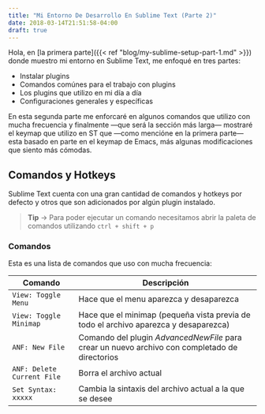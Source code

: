```yaml
---
title: "Mi Entorno De Desarrollo En Sublime Text (Parte 2)"
date: 2018-03-14T21:51:58-04:00
draft: true
---
```


Hola, en [la primera parte]({{< ref "blog/my-sublime-setup-part-1.md" >}}) donde muestro mi entorno en Sublime Text, me enfoqué en tres partes:

* Instalar plugins
* Comandos comúnes para el trabajo con plugins
* Los plugins que utilizo en mi día a día
* Configuraciones generales y específicas

En esta segunda parte me enforcaré en algunos comandos que utilizo con mucha frecuencia y finalmente &mdash;que será la sección más larga&mdash; mostraré el keymap que utilizo en ST que &mdash;como mencióne en la primera parte&mdash; esta basado en parte en el keymap de Emacs, más algunas modificaciones que siento más cómodas.

## Comandos y Hotkeys
Sublime Text cuenta con una gran cantidad de comandos y hotkeys por defecto y otros que son adicionados por algún plugin instalado.

> **Tip** -> Para poder ejecutar un comando necesitamos abrir la paleta de comandos utilizando `ctrl + shift + p`

### Comandos
Esta es una lista de comandos que uso con mucha frecuencia:

Comando | Descripción
--- | ---
`View: Toggle Menu` | Hace que el menu aparezca y desaparezca
`View: Toggle Minimap` | Hace que el minimap (pequeña vista previa de todo el archivo aparezca y desaparezca)
`ANF: New File` | Comando del plugin *AdvancedNewFile* para crear un nuevo archivo con completado de directorios
`ANF: Delete Current File` | Borra el archivo actual
`Set Syntax: xxxxx` | Cambia la sintaxis del archivo actual a la que se desee

